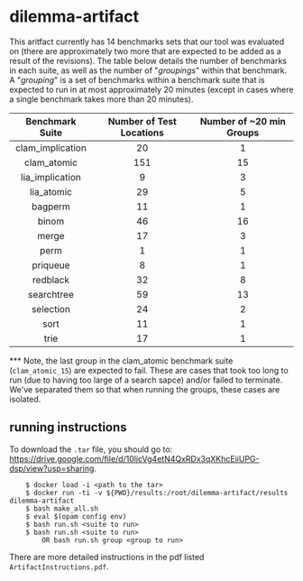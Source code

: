 # dilemma-artifact

This aritfact currently has 14 benchmarks sets that our tool was evaluated on (there are approximately two more that are expected to
be added as a result of the revisions). The table below details the number of benchmarks in each suite, as well as the number of "_groupings_" 
within that benchmark. A "_grouping_" is a set of benchmarks within a benchmark suite that is expected to run in at most approximately 20 minutes 
(except in cases where a single benchmark takes more than 20 minutes).

| Benchmark Suite               | Number of Test Locations    | Number of ~20 min Groups |
| :------------------:          | :------------------------:  | :------------------------:|
|       clam_implication        |      20                     |       1          |
|       clam_atomic             |      151                    |       15         |
|       lia_implication         |      9                      |       3          |
|       lia_atomic              |      29                     |       5          |
|       bagperm                 |      11                     |       1          |
|       binom                   |      46                     |       16         |
|       merge                   |      17                     |       3          |
|       perm                    |      1                      |       1          |
|       priqueue                |      8                      |       1          |
|       redblack                |      32                     |       8          |
|       searchtree              |      59                     |       13         |
|       selection               |      24                     |       2          |
|       sort                    |      11                     |       1          |
|       trie                    |      17                     |       1          |

*** Note, the last group in the clam_atomic benchmark suite (`clam_atomic_15`) are expected to fail. These are cases that
took too long to run (due to having too large of a search sapce) and/or failed to terminate. We've separated them so that
when running the groups, these cases are isolated.

## running instructions
To download the `.tar` file, you should go to: https://drive.google.com/file/d/10ljcVg4etN4QxRDx3qXKhcEiiUPG-dsp/view?usp=sharing. 
```
    $ docker load -i <path to the tar>
    $ docker run -ti -v ${PWD}/results:/root/dilemma-artifact/results dilemma-artifact
    $ bash make_all.sh
    $ eval $(opam config env)
    $ bash run.sh <suite to run> 
    $ bash run.sh <suite to run> 
        OR bash run.sh group <group to run>
```

There are more detailed instructions in the pdf listed `ArtifactInstructions.pdf`. 